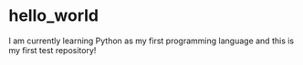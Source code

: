 # hello_world
I am currently learning Python as my first programming language and this is my first test repository!
